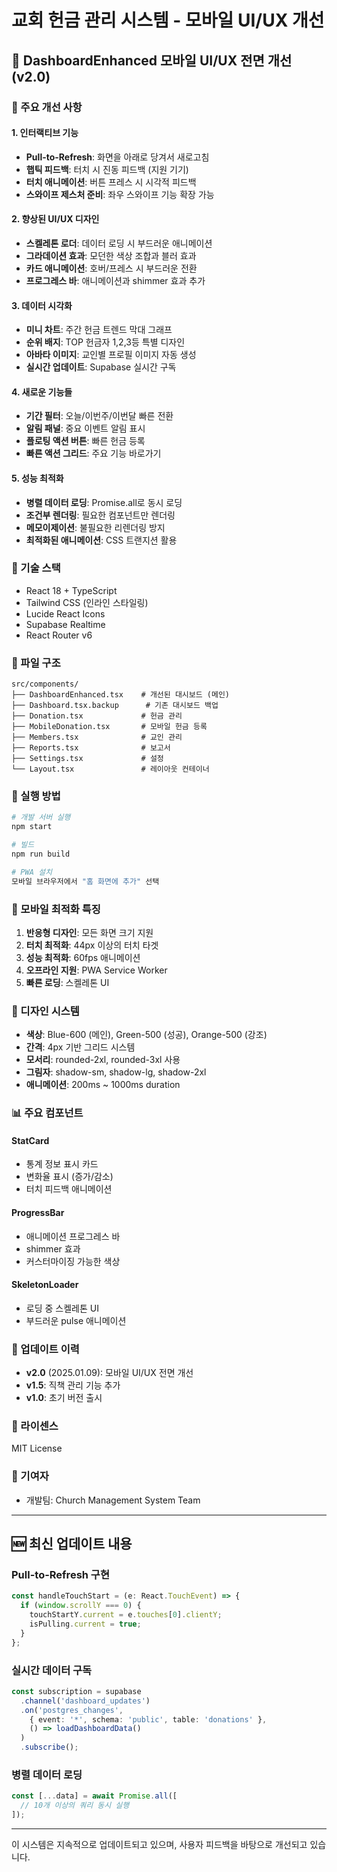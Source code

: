 # 교회 헌금 관리 시스템 - 모바일 UI/UX 개선

## 📱 DashboardEnhanced 모바일 UI/UX 전면 개선 (v2.0)

### 🎯 주요 개선 사항

#### 1. **인터랙티브 기능**
- **Pull-to-Refresh**: 화면을 아래로 당겨서 새로고침
- **햅틱 피드백**: 터치 시 진동 피드백 (지원 기기)
- **터치 애니메이션**: 버튼 프레스 시 시각적 피드백
- **스와이프 제스처 준비**: 좌우 스와이프 기능 확장 가능

#### 2. **향상된 UI/UX 디자인**
- **스켈레톤 로더**: 데이터 로딩 시 부드러운 애니메이션
- **그라데이션 효과**: 모던한 색상 조합과 블러 효과
- **카드 애니메이션**: 호버/프레스 시 부드러운 전환
- **프로그레스 바**: 애니메이션과 shimmer 효과 추가

#### 3. **데이터 시각화**
- **미니 차트**: 주간 헌금 트렌드 막대 그래프
- **순위 배지**: TOP 헌금자 1,2,3등 특별 디자인
- **아바타 이미지**: 교인별 프로필 이미지 자동 생성
- **실시간 업데이트**: Supabase 실시간 구독

#### 4. **새로운 기능들**
- **기간 필터**: 오늘/이번주/이번달 빠른 전환
- **알림 패널**: 중요 이벤트 알림 표시
- **플로팅 액션 버튼**: 빠른 헌금 등록
- **빠른 액션 그리드**: 주요 기능 바로가기

#### 5. **성능 최적화**
- **병렬 데이터 로딩**: Promise.all로 동시 로딩
- **조건부 렌더링**: 필요한 컴포넌트만 렌더링
- **메모이제이션**: 불필요한 리렌더링 방지
- **최적화된 애니메이션**: CSS 트랜지션 활용

### 🔧 기술 스택
- React 18 + TypeScript
- Tailwind CSS (인라인 스타일링)
- Lucide React Icons
- Supabase Realtime
- React Router v6

### 📂 파일 구조
```
src/components/
├── DashboardEnhanced.tsx    # 개선된 대시보드 (메인)
├── Dashboard.tsx.backup      # 기존 대시보드 백업
├── Donation.tsx             # 헌금 관리
├── MobileDonation.tsx       # 모바일 헌금 등록
├── Members.tsx              # 교인 관리
├── Reports.tsx              # 보고서
├── Settings.tsx             # 설정
└── Layout.tsx               # 레이아웃 컨테이너
```

### 🚀 실행 방법
```bash
# 개발 서버 실행
npm start

# 빌드
npm run build

# PWA 설치
모바일 브라우저에서 "홈 화면에 추가" 선택
```

### 📱 모바일 최적화 특징
1. **반응형 디자인**: 모든 화면 크기 지원
2. **터치 최적화**: 44px 이상의 터치 타겟
3. **성능 최적화**: 60fps 애니메이션
4. **오프라인 지원**: PWA Service Worker
5. **빠른 로딩**: 스켈레톤 UI

### 🎨 디자인 시스템
- **색상**: Blue-600 (메인), Green-500 (성공), Orange-500 (강조)
- **간격**: 4px 기반 그리드 시스템
- **모서리**: rounded-2xl, rounded-3xl 사용
- **그림자**: shadow-sm, shadow-lg, shadow-2xl
- **애니메이션**: 200ms ~ 1000ms duration

### 📊 주요 컴포넌트

#### StatCard
- 통계 정보 표시 카드
- 변화율 표시 (증가/감소)
- 터치 피드백 애니메이션

#### ProgressBar
- 애니메이션 프로그레스 바
- shimmer 효과
- 커스터마이징 가능한 색상

#### SkeletonLoader
- 로딩 중 스켈레톤 UI
- 부드러운 pulse 애니메이션

### 🔄 업데이트 이력
- **v2.0** (2025.01.09): 모바일 UI/UX 전면 개선
- **v1.5**: 직책 관리 기능 추가
- **v1.0**: 초기 버전 출시

### 📝 라이센스
MIT License

### 👥 기여자
- 개발팀: Church Management System Team

---

## 🆕 최신 업데이트 내용

### Pull-to-Refresh 구현
```typescript
const handleTouchStart = (e: React.TouchEvent) => {
  if (window.scrollY === 0) {
    touchStartY.current = e.touches[0].clientY;
    isPulling.current = true;
  }
};
```

### 실시간 데이터 구독
```typescript
const subscription = supabase
  .channel('dashboard_updates')
  .on('postgres_changes', 
    { event: '*', schema: 'public', table: 'donations' },
    () => loadDashboardData()
  )
  .subscribe();
```

### 병렬 데이터 로딩
```typescript
const [...data] = await Promise.all([
  // 10개 이상의 쿼리 동시 실행
]);
```

---

이 시스템은 지속적으로 업데이트되고 있으며, 사용자 피드백을 바탕으로 개선되고 있습니다.